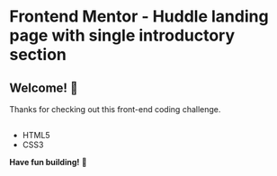 # Frontend Mentor - Huddle landing page with single introductory section


## Welcome! 👋

Thanks for checking out this front-end coding challenge.

##
* HTML5
* CSS3

**Have fun building!** 🚀
